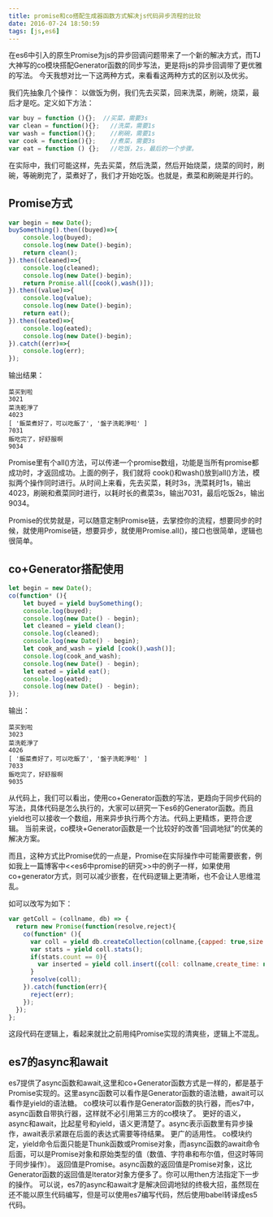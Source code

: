 ```yaml
---
title: promise和co搭配生成器函数方式解决js代码异步流程的比较
date: 2016-07-24 18:50:59
tags: [js,es6]
---
```


在es6中引入的原生Promise为js的异步回调问题带来了一个新的解决方式，而TJ大神写的co模块搭配Generator函数的同步写法，更是将js的异步回调带了更优雅的写法。
今天我想对比一下这两种方式，来看看这两种方式的区别以及优劣。

<!-- more -->

我们先抽象几个操作：
以做饭为例，我们先去买菜，回来洗菜，刷碗，烧菜，最后才是吃。定义如下方法：

```javascript
var buy = function (){};  //买菜，需要3s
var clean = function(){};   //洗菜，需要1s
var wash = function(){};    //刷碗，需要1s
var cook = function(){};    //煮菜，需要3s
var eat = function () {};   //吃饭，2s，最后的一个步骤。
```


在实际中，我们可能这样，先去买菜，然后洗菜，然后开始烧菜，烧菜的同时，刷碗，等碗刷完了，菜煮好了，我们才开始吃饭。也就是，煮菜和刷碗是并行的。

## Promise方式

```javascript
var begin = new Date();
buySomething().then((buyed)=>{
    console.log(buyed);
    console.log(new Date()-begin);
    return clean();
}).then((cleaned)=>{
    console.log(cleaned);
    console.log(new Date()-begin);
    return Promise.all([cook(),wash()]);
}).then((value)=>{
    console.log(value);
    console.log(new Date()-begin);
    return eat();
}).then((eated)=>{
    console.log(eated);
    console.log(new Date()-begin);
}).catch((err)=>{
    console.log(err);
});
```

输出结果：

```
菜买到啦
3021
菜洗乾淨了
4023
[ '飯菜煮好了，可以吃飯了', '盤子洗乾淨啦' ]
7031
飯吃完了，好舒服啊
9034
```

Promise里有个all()方法，可以传递一个promise数组，功能是当所有promise都成功时，才返回成功。上面的例子，我们就将 cook()和wash()放到all()方法，模拟两个操作同时进行。从时间上来看，先去买菜，耗时3s，洗菜耗时1s，输出4023，刷碗和煮菜同时进行，以耗时长的煮菜3s，输出7031，最后吃饭2s，输出9034。

Promise的优势就是，可以随意定制Promise链，去掌控你的流程，想要同步的时候，就使用Promise链，想要异步，就使用Promise.all()，接口也很简单，逻辑也很简单。

## co+Generator搭配使用

```javascript
let begin = new Date();
co(function* (){
    let buyed = yield buySomething();
    console.log(buyed);
    console.log(new Date() - begin);
    let cleaned = yield clean();
    console.log(cleaned);
    console.log(new Date() - begin);
    let cook_and_wash = yield [cook(),wash()];
    console.log(cook_and_wash);
    console.log(new Date() - begin);
    let eated = yield eat();
    console.log(eated);
    console.log(new Date() - begin);
});
```

输出：

```
菜买到啦
3023
菜洗乾淨了
4026
[ '飯菜煮好了，可以吃飯了', '盤子洗乾淨啦' ]
7033
飯吃完了，好舒服啊
9035
```

从代码上，我们可以看出，使用co+Generator函数的写法，更趋向于同步代码的写法，具体代码是怎么执行的，大家可以研究一下es6的Generator函数。而且yield也可以接收一个数组，用来异步执行两个方法。代码上更精炼，更符合逻辑。
当前来说，co模块+Generator函数是一个比较好的改善“回调地狱”的优美的解决方案。

而且，这种方式比Promise优的一点是，Promise在实际操作中可能需要嵌套，例如我上一篇博客中<<es6中promise的研究>>中的例子一样，如果使用co+generator方式，则可以减少嵌套，在代码逻辑上更清晰，也不会让人思维混乱。

如可以改写为如下：

```javascript
var getColl = (collname, db) => {
  return new Promise(function(resolve,reject){
    co(function* (){
      var coll = yield db.createCollection(collname,{capped: true,size: 11800000,max: 5000});
      var stats = yield coll.stats();
      if(stats.count == 0){
        var inserted = yield coll.insert({coll: collname,create_time: new Date()});
      }
      resolve(coll);
    }).catch(function(err){
      reject(err);
    });
  });
};
```

这段代码在逻辑上，看起来就比之前用纯Promise实现的清爽些，逻辑上不混乱。

## es7的async和await
es7提供了async函数和await,这里和co+Generator函数方式是一样的，都是基于Promise实现的。这里async函数可以看作是Generator函数的语法糖，await可以看作是yield的语法糖。
co模块可以看作是Generator函数的执行器，而es7中，async函数自带执行器，这样就不必引用第三方的co模块了。
更好的语义，async和await，比起星号和yield，语义更清楚了。async表示函数里有异步操作，await表示紧跟在后面的表达式需要等待结果。
更广的适用性。 co模块约定，yield命令后面只能是Thunk函数或Promise对象，而async函数的await命令后面，可以是Promise对象和原始类型的值（数值、字符串和布尔值，但这时等同于同步操作）。
返回值是Promise。async函数的返回值是Promise对象，这比Generator函数的返回值是Iterator对象方便多了。你可以用then方法指定下一步的操作。
可以说，es7的async和await才是解决回调地狱的终极大招，虽然现在还不能以原生代码编写，但是可以使用es7编写代码，然后使用babel转译成es5代码。
